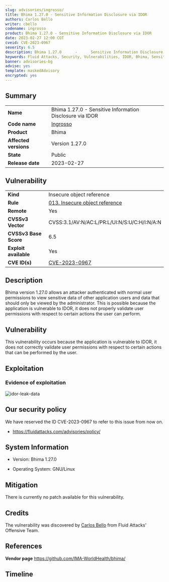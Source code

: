 ```yaml
---
slug: advisories/ingrosso/
title: Bhima 1.27.0 - Sensitive Information Disclosure via IDOR
authors: Carlos Bello
writer: cbello
codename: ingrosso
product: Bhima 1.27.0 - Sensitive Information Disclosure via IDOR
date: 2023-02-27 12:00 COT
cveid: CVE-2023-0967
severity: 6.5
description: Bhima 1.27.0      -      Sensitive Information Disclosure via IDOR
keywords: Fluid Attacks, Security, Vulnerabilities, IDOR, Bhima, Sensitive Information Disclosure
banner: advisories-bg
advise: yes
template: maskedAdvisory
encrypted: yes
---
```


## Summary

|                       |                                                                    |
| --------------------- | -------------------------------------------------------------------|
| **Name**              | Bhima 1.27.0 - Sensitive Information Disclosure via IDOR           |
| **Code name**         | [Ingrosso](https://en.wikipedia.org/wiki/Sebastian_Ingrosso)       |
| **Product**           | Bhima                                                              |
| **Affected versions** | Version 1.27.0                                                     |
| **State**             | Public                                                             |
| **Release date**      | 2023-02-27                                                         |

## Vulnerability

|                       |                                                                                                                             |
| --------------------- | ----------------------------------------------------------------------------------------------------------------------------|
| **Kind**              | Insecure object reference                                                                                                   |
| **Rule**              | [013. Insecure object reference](https://docs.fluidattacks.com/criteria/vulnerabilities/013)                                |
| **Remote**            | Yes                                                                                                                         |
| **CVSSv3 Vector**     | CVSS:3.1/AV:N/AC:L/PR:L/UI:N/S:U/C:H/I:N/A:N                                                                                |
| **CVSSv3 Base Score** | 6.5                                                                                                                         |
| **Exploit available** | Yes                                                                                                                         |
| **CVE ID(s)**         | [CVE-2023-0967](https://cve.mitre.org/cgi-bin/cvename.cgi?name=CVE-2023-0967)                                               |

## Description

Bhima version 1.27.0 allows an attacker authenticated with normal user
permissions to view sensitive data of other application users and data
that should only be viewed by the administrator. This is possible because
the application is vulnerable to IDOR, it does not properly validate user
permissions with respect to certain actions the user can perform.

## Vulnerability

This vulnerability occurs because the application is vulnerable to IDOR, it
does not correctly validate user permissions with respect to certain actions
that can be performed by the user.

## Exploitation

### Evidence of exploitation

![idor-leak-data](https://user-images.githubusercontent.com/51862990/220761163-3f561935-f22e-4c40-bc99-ce02afb3c637.gif)

## Our security policy

We have reserved the ID CVE-2023-0967 to refer to this issue from now on.

* https://fluidattacks.com/advisories/policy/

## System Information

* Version: Bhima 1.27.0

* Operating System: GNU/Linux

## Mitigation

There is currently no patch available for this vulnerability.

## Credits

The vulnerability was discovered by [Carlos
Bello](https://www.linkedin.com/in/carlos-andres-bello) from Fluid Attacks'
Offensive Team.

## References

**Vendor page** <https://github.com/IMA-WorldHealth/bhima/>

## Timeline

<time-lapse
  discovered="2023-02-22"
  contacted="2023-02-22"
  replied="2023-02-22"
  confirmed=""
  patched=""
  disclosure="">
</time-lapse>
